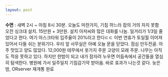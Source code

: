 ```yaml
---
layout: post
---
```

**수면** : 새벽 2시 ~ 아침 8시 30분. 오늘도 마찬가지, 기침 하느라 잠의 거의 자지 못함
오전 싱크대 설치. 15만원 + 3만원. 설치 아저씨와 많은 대화를 나눔. 일거리가 1/3일 줄었다고 한다. 여기 아스크타워 입주율이 20%라고 한다ㄷㄷ
이번 연휴가 토일월 이어져 있어서 다들 쉬는 분위기다. 우리 앞 사무실은 아예 오늘 문을 닫았다.
점심 만두전골. 아주 맛있고 양도 많았다. 12,000원
테무에서 옷가지 주문
고양이 모래 주문. 나무는 아직도 적응 못하고 있다. 하지만 한밤이 되고 내가 잠자려 누우면 어둠속에서 공간들을 열심히 탐색한다.
병원에 가서 일주일치 기침감기약 받아옴. 바로 효과가 나는것 같다.
늦은밤, ORserver 재개통 완료